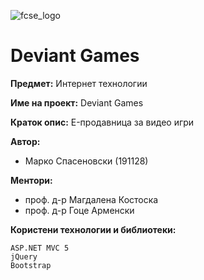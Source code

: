 ![fcse_logo](https://2018.skopje.wordcamp.org/files/2018/09/Logo_FINKI_UKIM_EN.jpg)
# Deviant Games

**Предмет:** Интернет технологии

**Име на проект:** Deviant Games

**Краток опис:** E-продавница за видео игри

**Автор:**
- Марко Спасеновски (191128)

**Ментори:** 
- проф. д-р Магдалена Костоска
- проф. д-р Гоце Арменски

**Користени технологии и библиотеки:**
```
ASP.NET MVC 5
jQuery
Bootstrap
```

